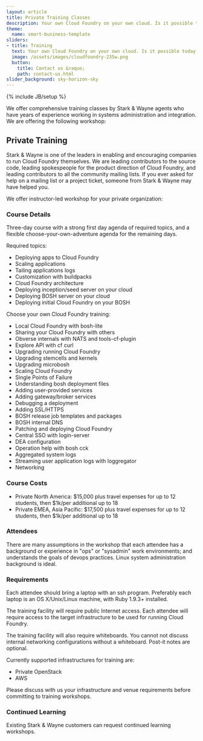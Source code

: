 ```yaml
---
layout: article
title: Private Training Classes
description: Your own Cloud Foundry on your own cloud. Is it possible today. Train up your team and invigorate your company with Cloud Foundry as soon as possible.
theme:
  name: smart-business-template
sliders:
- title: Training
  text: Your own Cloud Foundry on your own cloud. Is it possible today. Train up your team and invigorate your company with Cloud Foundry as soon as possible.
  image: /assets/images/cloudfoundry-235w.png
  button:
    title: Contact us &raquo;
    path: contact-us.html
slider_background: sky-horizon-sky
---
```

{% include JB/setup %}

We offer comprehensive training classes by Stark & Wayne agents who have years of experience working in systems administration and integration. We are offering the following workshop:

## Private Training

Stark & Wayne is one of the leaders in enabling and encouraging companies to run Cloud Foundry themselves. We are leading contributors to the source code, leading spokespeople for the product direction of Cloud Foundry, and leading contributors to all the community mailing lists. If you ever asked for help on a mailing list or a project ticket, someone from Stark & Wayne may have helped you.

We offer instructor-led workshop for your private organization:

### Course Details

Three-day course with a strong first day agenda of required topics, and a flexible choose-your-own-adventure agenda for the remaining days.

Required topics:

* Deploying apps to Cloud Foundry
* Scaling applications
* Tailing applications logs
* Customization with buildpacks
* Cloud Foundry architecture
* Deploying inception/seed server on your cloud
* Deploying BOSH server on your cloud
* Deploying initial Cloud Foundry on your BOSH

Choose your own Cloud Foundry training:

* Local Cloud Foundry with bosh-lite
* Sharing your Cloud Foundry with others
* Obverse internals with NATS and tools-cf-plugin
* Explore API with cf curl
* Upgrading running Cloud Foundry
* Upgrading stemcells and kernels
* Upgrading microbosh
* Scaling Cloud Foundry
* Single Points of Failure
* Understanding bosh deployment files
* Adding user-provided services
* Adding gateway/broker services
* Debugging a deployment
* Adding SSL/HTTPS
* BOSH release job templates and packages
* BOSH internal DNS
* Patching and deploying Cloud Foundry
* Central SSO with login-server
* DEA configuration
* Operation help with bosh cck
* Aggregated system logs
* Streaming user application logs with loggregator
* Networking

### Course Costs

* Private North America: $15,000 plus travel expenses for up to 12 students, then $1k/per additional up to 18
* Private EMEA, Asia Pacific: $17,500 plus travel expenses for up to 12 students, then $1k/per additional up to 18

### Attendees

There are many assumptions in the workshop that each attendee has a background or experience in "ops" or "sysadmin" work environments; and understands the goals of devops practices. Linux system administration background is ideal.

### Requirements

Each attendee should bring a laptop with an ssh program. Preferably each laptop is an OS X/Unix/Linux machine, with Ruby 1.9.3+ installed.

The training facility will require public Internet access. Each attendee will require access to the target infrastructure to be used for running Cloud Foundry.

The training facility will also require whiteboards. You cannot not discuss internal networking configurations without a whiteboard. Post-it notes are optional.

Currently supported infrastructures for training are:

* Private OpenStack
* AWS

Please discuss with us your infrastructure and venue requirements before committing to training workshops.

### Continued Learning

Existing Stark & Wayne customers can request continued learning workshops.
